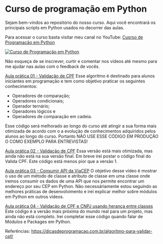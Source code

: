 # Curso de programação em Python

Sejam bem-vindos ao repositório do nosso curso. Aqui você encontrará os principais scripts em Python usados no decorrer das aulas.

Para acessar o curso basta visitar meu canal no YouTube: [Cusrso de Programação em Python](https://www.youtube.com/playlist?list=PLomi44lCfoWzrpjuhN3GiYU1fXPV0izcu)

[![Curso de Programação em Python](https://img.youtube.com/vi/CmA8ep6uBtc/0.jpg)](https://www.youtube.com/watch?v=CmA8ep6uBtc)

Não esqueça de se inscrever, curtir e comentar nos vídeos até mesmo para me ajudar nas aulas com o feedback de vocês.

[Aula prática 01 - Validação de CPF](https://github.com/flaviofrancisco/curso-programacao-python/tree/main/exercicios/01)
Esse algoritmo é destinado para alunos iniciantes em programação e tem como objetivo praticar os seguintes conhecimentos:

- Operadores de comparação;
- Operadores condicionais;
- Operador ternário;
- Operadores lógicos e
- Operadores de comparação em cadeia.

Esse código será melhorado ao longo do curso até atingir a sua forma mais otimizada de acordo com o a evolução de conhecimentos adquiridos pelos alunos ao longo do curso. Portanto NÃO USE ESSE CÓDIGO EM PRODUÇÃO O COMO EXEMPLO PARA ENTREVISTAS!

[Aula prática 02 - Validação de CPF](https://github.com/flaviofrancisco/curso-programacao-python/blob/main/exercicios/01/valida_cpf_02.py)
Essa versão está mais otimizada, mas ainda não está na sua versão final. Em breve irei postar o código final do Valida CPF. Este código está menos pior que a versão 1.

[Aula prática 03 - Consumir API da ViaCEP](https://github.com/flaviofrancisco/curso-programacao-python/blob/main/exercicios/02/consulta_cep.py)
O objetivo desse vídeo é mostrar o uso de um método de classe e atributo de classe em uma classe onde iremos consumir os dados de uma API que nos permite encontrar um endereço por seu CEP em Python. Não necessáriamente estou seguindo as melhores práticas de desenvolvimento e irei explicar melhor sobre módulos em Python em outros vídeos.

[Aula prática 04 - Validação de CPF e CNPJ usando herança entre classes](https://github.com/flaviofrancisco/curso-programacao-python/tree/main/exercicios/03)
Este código é a versão mais próxima do mundo real para um projeto, mas ainda não está completo. Irei completar esse código quando falar de Módulos e Packages em Python.

Referências:
https://dicasdeprogramacao.com.br/algoritmo-para-validar-cpf/
